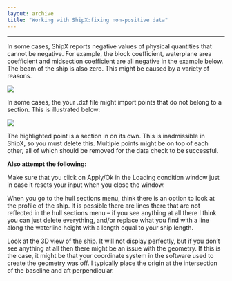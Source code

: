 ```yaml
---
layout: archive
title: "Working with ShipX:fixing non-positive data"
---
```

---

In some cases, ShipX reports negative values of physical quantities that cannot be negative. For example, the block coefficient, waterplane area coefficient and midsection coefficient are all negative in the example below. The beam of the ship is also zero. This might be caused by a variety of reasons.

![](https://momchil-terziev.github.io/files/clip_image041.png)

In some cases, the your .dxf file might import points that do not belong to a section. This is illustrated below:

![](https://momchil-terziev.github.io/files/clip_image043.png)  

The highlighted point is a section in on its own. This is inadmissible in ShipX, so you must delete this. Multiple points might be on top of each other, all of which should be removed for the data check to be successful. 

**Also attempt the following:**

Make sure that you click on Apply/Ok in the Loading condition window just in case it resets your input when you close the window.

When you go to the hull sections menu, think there is an option to look at the profile of the ship. It is possible there are lines there that are not reflected in the hull sections menu – if you see anything at all there I think you can just delete everything, and/or replace what you find with a line along the waterline height with a length equal to your ship length.

Look at the 3D view of the ship. It will not display perfectly, but if you don’t see anything at all then there might be an issue with the geometry. If this is the case, it might be that your coordinate system in the software used to create the geometry was off. I typically place the origin at the intersection of the baseline and aft perpendicular.
